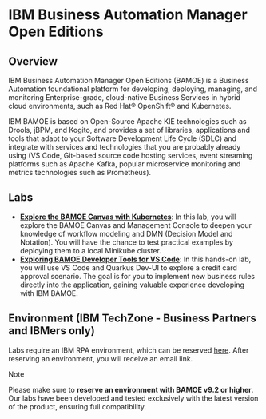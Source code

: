 # IBM Business Automation Manager Open Editions

## Overview

IBM Business Automation Manager Open Editions (BAMOE) is a Business Automation foundational platform for developing, deploying, managing, and monitoring Enterprise-grade, cloud-native Business Services in hybrid cloud environments, such as Red Hat® OpenShift® and Kubernetes.

IBM BAMOE is based on Open-Source Apache KIE technologies such as Drools, jBPM, and Kogito, and provides a set of libraries, applications and tools that adapt to your Software Development Life Cycle (SDLC) and integrate with services and technologies that you are probably already using (VS Code, Git-based source code hosting services, event streaming platforms such as Apache Kafka, popular microservice monitoring and metrics technologies such as Prometheus).

## Labs

- [**Explore the BAMOE Canvas with Kubernetes**](Lab%20Guide%2001%20-%20IBAMOE%20Canvas%20and%20Kubernetes%209.2_v1.0.0.pdf): In this lab, you will explore the BAMOE Canvas and Management Console to deepen your knowledge of workflow modeling and DMN (Decision Model and Notation). You will have the chance to test practical examples by deploying them to a local Minikube cluster.
- [**Exploring BAMOE Developer Tools for VS Code**](Lab%20Guide%2002%20-%20IBAMOE%20end-to-end%20use%20case%209.2_v1.0.0.pdf): In this hands-on lab, you will use VS Code and Quarkus Dev-UI to explore a credit card approval scenario. The goal is for you to implement new business rules directly into the application, gaining valuable experience developing with IBM BAMOE.

## Environment (IBM TechZone - Business Partners and IBMers only)

Labs require an IBM RPA environment, which can be reserved [here](https://techzone.ibm.com/collection/ibm-business-automation-manager-open-editions-environment/environments). After reserving an environment, you will receive an email link.

> [!NOTE]
>
> Please make sure to **reserve an environment with BAMOE v9.2 or higher**. Our labs have been developed and tested exclusively with the latest version of the product, ensuring full compatibility.
